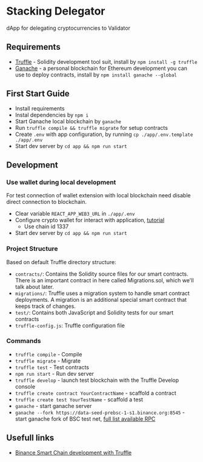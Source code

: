 # Stacking Delegator

dApp for delegating cryptocurrencies to Validator

## Requirements

* [Truffle](https://github.com/trufflesuite/truffle) - Solidity development tool suit, install by `npm install -g truffle`
* [Ganache](https://trufflesuite.com/ganache/) - a personal blockchain for Ethereum development you can use to deploy contracts, install by `npm install ganache --global`

## First Start Guide

* Install requirements
* Instal dependencies by `npm i`
* Start Ganache local blockchain by `ganache`
* Run `truffle compile && truffle migrate` for setup contracts
* Create `.env` with app configuration, by running `cp ./app/.env.template ./app/.env`
* Start dev server by `cd app && npm run start`

## Development

### Use wallet during local development

For test connection of wallet extension with local blockchain need disable direct connection to blockchain.

* Clear variable `REACT_APP_WEB3_URL` in `./app/.env`
* Configure crypto wallet for interact with application, [tutorial](https://trufflesuite.com/tutorial/index.html#interacting-with-the-dapp-in-a-browser)
  * Use chain id 1337
* Start dev server by `cd app && npm run start`

### Project Structure

Based on default Truffle directory structure:

* `contracts/`: Contains the Solidity source files for our smart contracts. There is an important contract in here called Migrations.sol, which we'll talk about later.
* `migrations/`: Truffle uses a migration system to handle smart contract deployments. A migration is an additional special smart contract that keeps track of changes.
* `test/`: Contains both JavaScript and Solidity tests for our smart contracts
* `truffle-config.js`: Truffle configuration file

### Commands

* `truffle compile` - Compile
* `truffle migrate` - Migrate
* `truffle test` - Test contracts
* `npm run start` - Run dev server
* `truffle develop` - launch test blockchain with the Truffle Develop console
* `truffle create contract YourContractName` - scaffold a contract
* `truffle create test YourTestName` - scaffold a test
* `ganache` - start ganache server
* `ganache --fork https://data-seed-prebsc-1-s1.binance.org:8545` - start ganache fork of BSC test net, [full list available RPC](https://docs.binance.org/smart-chain/developer/rpc.html)
  
## Usefull links

* [Binance Smart Chain development with Truffle](https://docs.binance.org/smart-chain/developer/deploy/truffle-new.html)
